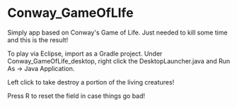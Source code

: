 Conway_GameOfLIfe
=================

Simply app based on Conway's Game of Life.   Just needed to kill some time and this is the result!

To play via Eclipse, import as a Gradle project.  Under Conway_GameOfLife_desktop, right click the DesktopLauncher.java and Run As -> Java Application.

Left click to take destroy a portion of the living creatures!

Press R to reset the field in case things go bad!
